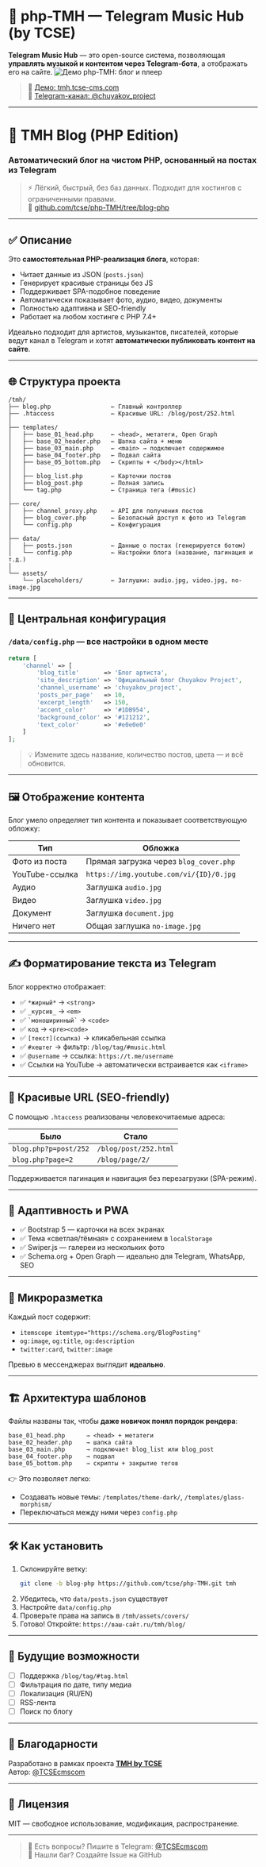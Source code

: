 # 🎵 php-TMH — Telegram Music Hub (by TCSE)

**Telegram Music Hub** — это open-source система, позволяющая **управлять музыкой и контентом через Telegram-бота**, а отображать его на сайте.
![Демо php-TMH: блог и плеер](https://blogs.smartzone.ru/uploads/posts/2025-09/1757001507_photo_2025-09-04_18-56-28.jpg)
> 🔗 [Демо: tmh.tcse-cms.com](https://tmh.tcse-cms.com)  
> 💬 [Telegram-канал: @chuyakov_project](https://t.me/chuyakov_project)

---

# 🎵 TMH Blog (PHP Edition)  
### Автоматический блог на чистом PHP, основанный на постах из Telegram

> ⚡️ Лёгкий, быстрый, без баз данных. Подходит для хостингов с ограниченными правами.  
> 🔗 [github.com/tcse/php-TMH/tree/blog-php](https://github.com/tcse/php-TMH/tree/blog-php)

---

## ✅ Описание

Это **самостоятельная PHP-реализация блога**, которая:
- Читает данные из JSON (`posts.json`)
- Генерирует красивые страницы без JS
- Поддерживает SPA-подобное поведение
- Автоматически показывает фото, аудио, видео, документы
- Полностью адаптивна и SEO-friendly
- Работает на любом хостинге с PHP 7.4+

Идеально подходит для артистов, музыкантов, писателей, которые ведут канал в Telegram и хотят **автоматически публиковать контент на сайте**.

---

## 🌐 Структура проекта

```
/tmh/
├── blog.php                 ← Главный контроллер
├── .htaccess                ← Красивые URL: /blog/post/252.html
│
├── templates/
│   ├── base_01_head.php     ← <head>, метатеги, Open Graph
│   ├── base_02_header.php   ← Шапка сайта + меню
│   ├── base_03_main.php     ← <main> → подключает содержимое
│   ├── base_04_footer.php   ← Подвал сайта
│   ├── base_05_bottom.php   ← Скрипты + </body></html>
│   │
│   ├── blog_list.php        ← Карточки постов
│   ├── blog_post.php        ← Полная запись
│   └── tag.php              ← Страница тега (#music)
│
├── core/
│   ├── channel_proxy.php    ← API для получения постов
│   ├── blog_cover.php       ← Безопасный доступ к фото из Telegram
│   └── config.php           ← Конфигурация
│
├── data/
│   ├── posts.json           ← Данные о постах (генерируется ботом)
│   └── config.php           ← Настройки блога (название, пагинация и т.д.)
│
└── assets/
    └── placeholders/        ← Заглушки: audio.jpg, video.jpg, no-image.jpg
```

---

## 🔧 Центральная конфигурация

### `/data/config.php` — все настройки в одном месте

```php
return [
    'channel' => [
        'blog_title'       => 'Блог артиста',
        'site_description' => 'Официальный блог Chuyakov Project',
        'channel_username' => 'chuyakov_project',
        'posts_per_page'   => 10,
        'excerpt_length'   => 150,
        'accent_color'     => '#1DB954',
        'background_color' => '#121212',
        'text_color'       => '#e0e0e0'
    ]
];
```

> 💡 Измените здесь название, количество постов, цвета — и всё обновится.

---

## 🖼 Отображение контента

Блог умело определяет тип контента и показывает соответствующую обложку:

| Тип | Обложка |
|-----|--------|
| Фото из поста | Прямая загрузка через `blog_cover.php` |
| YouTube-ссылка | `https://img.youtube.com/vi/{ID}/0.jpg` |
| Аудио | Заглушка `audio.jpg` |
| Видео | Заглушка `video.jpg` |
| Документ | Заглушка `document.jpg` |
| Ничего нет | Общая заглушка `no-image.jpg` |

---

## ✍️ Форматирование текста из Telegram

Блог корректно отображает:
- ✅ `*жирный*` → `<strong>`
- ✅ `_курсив_` → `<em>`
- ✅ `` `моноширинный` `` → `<code>`
- ✅ ```код``` → `<pre><code>`
- ✅ `[текст](ссылка)` → кликабельная ссылка
- ✅ `#хештег` → фильтр: `/blog/tag/#music.html`
- ✅ `@username` → ссылка: `https://t.me/username`
- ✅ Ссылки на YouTube → автоматически встраивается как `<iframe>`

---

## 🔗 Красивые URL (SEO-friendly)

С помощью `.htaccess` реализованы человекочитаемые адреса:

| Было | Стало |
|------|-------|
| `blog.php?p=post/252` | `/blog/post/252.html` |
| `blog.php?page=2` | `/blog/page/2/` |

Поддерживается пагинация и навигация без перезагрузки (SPA-режим).

---

## 📱 Адаптивность и PWA

- ✅ Bootstrap 5 — карточки на всех экранах
- ✅ Тема «светлая/тёмная» с сохранением в `localStorage`
- ✅ Swiper.js — галереи из нескольких фото
- ✅ Schema.org + Open Graph — идеально для Telegram, WhatsApp, SEO

---

## 🧩 Микроразметка

Каждый пост содержит:
- `itemscope itemtype="https://schema.org/BlogPosting"`
- `og:image`, `og:title`, `og:description`
- `twitter:card`, `twitter:image`

Превью в мессенджерах выглядит **идеально**.

---

## 🏗 Архитектура шаблонов

Файлы названы так, чтобы **даже новичок понял порядок рендера**:

```
base_01_head.php      → <head> + метатеги
base_02_header.php    → шапка сайта
base_03_main.php      → подключает blog_list или blog_post
base_04_footer.php    → подвал
base_05_bottom.php    → скрипты + закрытие тегов
```

👉 Это позволяет легко:
- Создавать новые темы: `/templates/theme-dark/`, `/templates/glass-morphism/`
- Переключаться между ними через `config.php`

---

## 🛠️ Как установить

1. Склонируйте ветку:
   ```bash
   git clone -b blog-php https://github.com/tcse/php-TMH.git tmh
   ```
2. Убедитесь, что `data/posts.json` существует
3. Настройте `data/config.php`
4. Проверьте права на запись в `/tmh/assets/covers/`
5. Готово! Откройте: `https://ваш-сайт.ru/tmh/blog/`

---

## 🔄 Будущие возможности

- [ ] Поддержка `/blog/tag/#tag.html`
- [ ] Фильтрация по дате, типу медиа
- [ ] Локализация (RU/EN)
- [ ] RSS-лента
- [ ] Поиск по блогу

---

## 🙌 Благодарности

Разработано в рамках проекта **[TMH by TCSE](https://t.me/tmh_by_tcse_bot)**  
Автор: [@TCSEcmscom](https://t.me/TCSEcmscom)

---

## 📄 Лицензия

MIT — свободное использование, модификация, распространение.

---

> 💬 Есть вопросы? Пишите в Telegram: [@TCSEcmscom](https://t.me/TCSEcmscom)  
> 🐞 Нашли баг? Создайте Issue на GitHub


